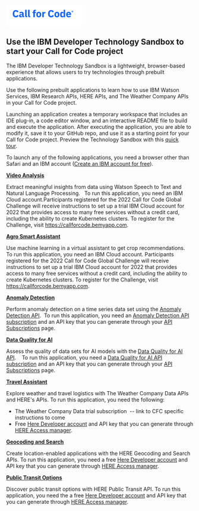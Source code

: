 ![Call for Code logo](images/call-for-code-1.png)

## Use the IBM Developer Technology Sandbox to start your Call for Code project

The IBM Developer Technology Sandbox is a lightweight, browser-based experience that allows users to try technologies through prebuilt applications.  


Use the following prebuilt applications to learn how to use IBM Watson Services, IBM Research APIs, HERE APIs, and The Weather Company APIs in your Call for Code project.  


Launching an application creates a temporary workspace that includes an IDE plug-in, a code editor window, and an interactive README file to build and execute the application. After executing the application, you are able to modify it, save it to your GitHub repo, and use it as a starting point for your Call for Code project. Preview the Technology Sandbox with this [quick tour](https://sandbox.run.developer.ibm.com/fonts/IBM%20Developer%20Technology%20Sandbox%20Quicktour.pdf).  


To launch any of the following applications, you need a browser other than Safari and an IBM account ([Create an IBM account for free](https://www.ibm.com/account/reg/us-en/signup?formid=urx-30292)).


**[Video Analysis](https://sandbox.run.developer.ibm.com/#/cpext/video-analysis)**

Extract meaningful insights from data using Watson Speech to Text and Natural Language Processing.  
To run this application, you need an IBM Cloud account.Participants registered for the 2022 Call for Code Global Challenge will receive instructions to set up a trial IBM Cloud account for 2022 that provides access to many free services without a credit card, including the ability to create Kubernetes clusters. To register for the Challenge, visit https://callforcode.bemyapp.com.


**[Agro Smart Assistant](https://sandbox.run.developer.ibm.com/#/paext/agro-smart-assistant)**

Use machine learning in a virtual assistant to get crop recommendations.  
To run this application, you need an IBM Cloud account. Participants registered for the 2022 Call for Code Global Challenge will receive instructions to set up a trial IBM Cloud account for 2022 that provides access to many free services without a credit card, including the ability to create Kubernetes clusters. To register for the Challenge, visit https://callforcode.bemyapp.com. 

**[Anomaly Detection](https://sandbox.run.developer.ibm.com/#/apiext/ai4industry--anomaly-detection-product)**

Perform anomaly detection on a time series data set using the [Anomaly Detection API](https://developer.ibm.com/learningpaths/get-started-anomaly-detection-api/). 
To run this application, you need an [Anomaly Detection API subscription](https://www.ibm.com/account/reg/us-en/subscribe?formid=urx-51009) and an API key that you can generate through your [API Subscriptions](https://developer.ibm.com/profile/myapis) page. 

**[Data Quality for AI](https://sandbox.run.developer.ibm.com/#/apiext/dataquality4ai--data-quality-for-ai)**

Assess the quality of data sets for AI models with the [Data Quality for AI API](https://developer.ibm.com/learningpaths/data-quality-ai-toolkit/).   
To run this application, you need a [Data Quality for AI API subscription](https://www.ibm.com/account/reg/us-en/subscribe?formid=urx-50307) and an API key that you can generate through your [API Subscriptions](https://developer.ibm.com/profile/myapis) page. 

**[Travel Assistant](https://sandbox.run.developer.ibm.com/#/cpext/weather-data-assistant-for-travel)**

Explore weather and travel logistics with The Weather Company Data APIs and HERE's APIs.
To run this application, you need the following:

* The Weather Company Data trial subscription  -- link to CFC specific instructions to come
* Free [Here Developer account](https://developer.here.com/?create=Freemium-Basic) and API key that you can generate through [HERE Access manager](https://platform.here.com/admin/apps?action=new-registration).  

**[Geocoding and Search](https://sandbox.run.developer.ibm.com/#/apiext/heremaps--geocoding-and-search-api-v7)**

Create location-enabled applications with the HERE Geocoding and Search APIs.
To run this application, you need a free [Here Developer account](https://developer.here.com/?create=Freemium-Basic) and API key that you can generate through [HERE Access manager](https://platform.here.com/admin/apps?action=new-registration).  

**[Public Transit Options](https://sandbox.run.developer.ibm.com/#/apiext/heremaps--here-public-transit-api)**

Discover public transit options with HERE Public Transit API.
To run this application, you need the a free [Here Developer account](https://developer.here.com/?create=Freemium-Basic) and API key that you can generate through [HERE Access manager](https://platform.here.com/admin/apps?action=new-registration).  
